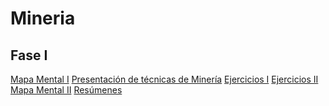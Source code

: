 # Mineria
## Fase I
[Mapa Mental I]()
[Presentación de técnicas de Minería]()
[Ejercicios I]()
[Ejercicios II]()
[Mapa Mental II]()
[Resúmenes]()
